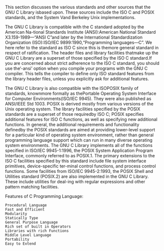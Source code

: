 This section discusses the various standards and other sources that the GNU C Library isbased upon. These sources include the ISO C and POSIX standards, and the System Vand Berkeley Unix implementations.


The GNU C Library is compatible with the C standard adopted by the American Na-tional Standards Institute (ANSI):American National Standard X3.159-1989—“ANSI C”and later by the International Standardization Organization (ISO):ISO/IEC 9899:1990,“Programming languages—C”. We here refer to the standard as ISO C since this is themore general standard in respect of ratification. The header files and library facilities thatmake up the GNU C Library are a superset of those specified by the ISO C standard.If you are concerned about strict adherence to the ISO C standard, you should use the‘-ansi’ option when you compile your programs with the GNU C compiler. This tells the compiler to define only ISO standard features from the library header files, unless you explicitly ask for additional features.


The GNU C Library is also compatible with the ISOPOSIX family of standards, knownmore formally as thePortable Operating System Interface for Computer Environments(ISO/IEC 9945). They were also published as ANSI/IEEE Std 1003. POSIX is derived mostly from various versions of the Unix operating system. The library facilities specified by the POSIX standards are a superset of those requiredby ISO C; POSIX specifies additional features for ISO C functions, as well as specifying new additional functions. In general, the additional requirements and functionality definedby the POSIX standards are aimed at providing lower-level support for a particular kind of operating system environment, rather than general programming language support which can run in many diverse operating system environments. The GNU C Library implements all of the functions specified in ISO/IEC 9945-1:1996, the POSIX System Application Program Interface, commonly referred to as POSIX.1. The primary extensions to the ISO C facilities specified by this standard include file system interface primitives, device-specific ter-minal control functions, and process control functions. Some facilities from ISO/IEC 9945-2:1993, the POSIX Shell and Utilities standard (POSIX.2) are also implemented in the GNU C Library. These include utilities for deal-ing with regular expressions and other pattern matching facilities.



Features of C Programming Language:

    Procedural Language
    Fast and Efficient
    Modularity
    Statically Type
    General Purpose Language
    Rich set of built in Operators
    Libraries with rich Functions
    Middle Level Language
    Portability
    Easy to Extend
